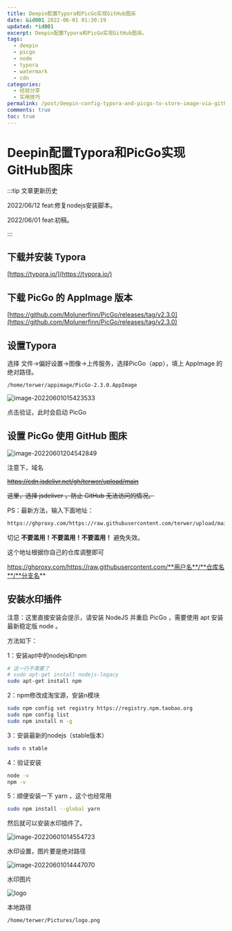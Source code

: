 ```yaml
---
title: Deepin配置Typora和PicGo实现GitHub图床
date: &id001 2022-06-01 01:30:19
updated: *id001
excerpt: Deepin配置Typora和PicGo实现GitHub图床。
tags:
  - deepin
  - picgo
  - node
  - typora
  - watermark
  - cdn
categories:
  - 经验分享
  - 实用技巧
permalink: /post/deepin-config-typora-and-picgo-to-store-image-via-github.html
comments: true
toc: true
---
```

# Deepin配置Typora和PicGo实现GitHub图床

:::tip 文章更新历史

2022/06/12 feat:修复nodejs安装脚本。

2022/06/01 feat:初稿。

:::

## 下载并安装 Typora

[https://typora.io/](https://typora.io/)

## 下载 PicGo 的 AppImage 版本

[https://github.com/Molunerfinn/PicGo/releases/tag/v2.3.0](https://github.com/Molunerfinn/PicGo/releases/tag/v2.3.0)

## 设置Typora

选择 文件->偏好设置->图像->上传服务，选择PicGo（app），填上 AppImage 的绝对路径。

```
/home/terwer/appimage/PicGo-2.3.0.AppImage
```

![image-20220601015423533](https://img1.terwer.space/20220601015423.png)

点击验证，此时会启动 PicGo

## 设置 PicGo 使用 GitHub 图床

![image-20220601204542849](https://img1.terwer.space/20220601204543.png)

注意下，域名

~~https://cdn.jsdelivr.net/gh/terwer/upload/main~~

~~这里，选择 jsdeliver ，防止 GitHub 无法访问的情况。~~

PS：最新方法，输入下面地址：

```bash
https://ghproxy.com/https://raw.githubusercontent.com/terwer/upload/main
```

切记 **不要滥用！不要滥用！不要滥用！** 避免失效。

这个地址根据你自己的仓库调整即可 

https://ghproxy.com/https://raw.githubusercontent.com/**用户名**/**仓库名**/**分支名**

## 安装水印插件

注意：这里直接安装会提示，请安装 NodeJS 并重启 PicGo ，需要使用 apt 安装最新稳定版 node 。

方法如下：

1：安装apt中的nodejs和npm

```bash
# 这一行不需要了
# sudo apt-get install nodejs-legacy
sudo apt-get install npm 
```

2：npm修改成淘宝源，安装n模块

```bash
sudo npm config set registry https://registry.npm.taobao.org
sudo npm config list
sudo npm install n -g
```

3：安装最新的nodejs（stable版本）

```bash
sudo n stable
```

4：验证安装

```bash
node -v
npm -v
```

5：顺便安装一下 yarn ，这个也经常用

```bash
sudo npm install --global yarn
```

然后就可以安装水印插件了。

![image-20220601014554723](https://img1.terwer.space/20220601014554.png)

水印设置，图片要是绝对路径

![image-20220601014447070](https://img1.terwer.space/20220601014447.png)

水印图片

![logo](https://terwergreen.com/img/logo.png)

本地路径

```
/home/terwer/Pictures/logo.png
```